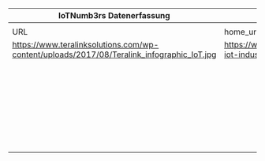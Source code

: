 |IoTNumb3rs Datenerfassung|||||||||||
| ---- | ---- | ---- | ---- | ---- | ---- | ---- | ---- | ---- | ---- | ---- |
||||||||||||
|URL|home_url|filename|device_class|device_count|market_class|market_volume|prognosis_year|publication_year|authorship_class|Dropbox folder|
|https://www.teralinksolutions.com/wp-content/uploads/2017/08/Teralink_infographic_IoT.jpg|https://www.teralinksolutions.com/infographic-iot-industrial-internet-bigger-todays-china/|file10_Teralink_infographic_IoT.jpg|||spending on IoT devices|1.7E+12|2020|2017|company|marielledemuth/20181118-1200|
||||||investment|6E+13|2032|2017|company|marielledemuth/20181118-1200|
||||||connected vehicles|0.9|2020|2017|company|marielledemuth/20181118-1200|
||||generic  IoT|50000000000|||2020|2017|company|marielledemuth/20181118-1200|
||||wearable|173400000|||2019|2017|company|marielledemuth/20181118-1200|

